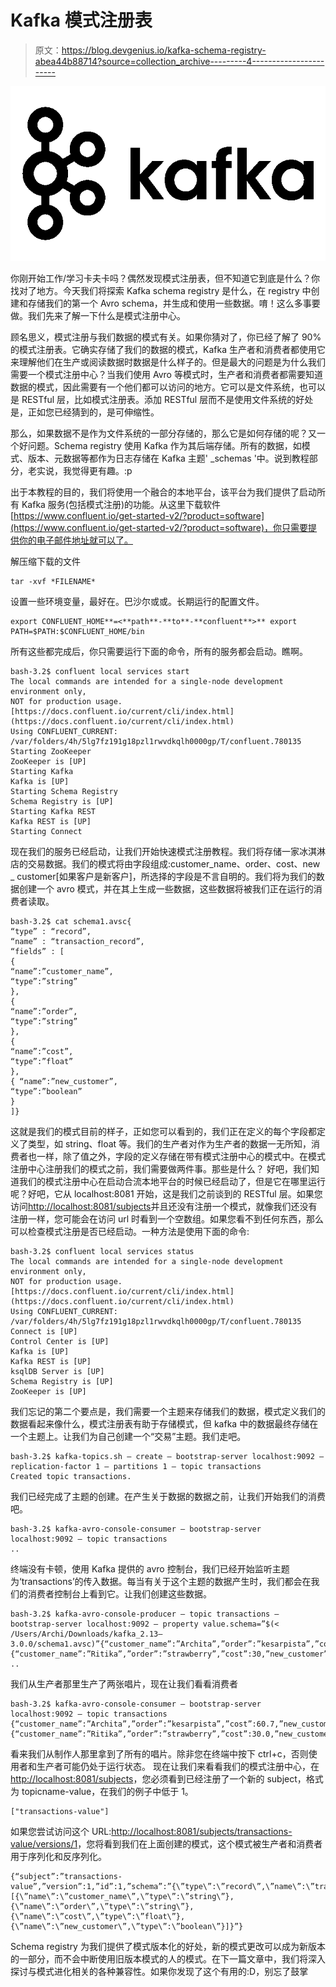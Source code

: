 # Kafka 模式注册表

> 原文：<https://blog.devgenius.io/kafka-schema-registry-abea44b88714?source=collection_archive---------4----------------------->

![](img/1bdd9450c21b18d701a83d0e3d8bb837.png)

你刚开始工作/学习卡夫卡吗？偶然发现模式注册表，但不知道它到底是什么？你找对了地方。今天我们将探索 Kafka schema registry 是什么，在 registry 中创建和存储我们的第一个 Avro schema，并生成和使用一些数据。唷！这么多事要做。我们先来了解一下什么是模式注册中心。

顾名思义，模式注册与我们数据的模式有关。如果你猜对了，你已经了解了 90%的模式注册表。它确实存储了我们的数据的模式，Kafka 生产者和消费者都使用它来理解他们在生产或阅读数据时数据是什么样子的。但是最大的问题是为什么我们需要一个模式注册中心？当我们使用 Avro 等模式时，生产者和消费者都需要知道数据的模式，因此需要有一个他们都可以访问的地方。它可以是文件系统，也可以是 RESTful 层，比如模式注册表。添加 RESTful 层而不是使用文件系统的好处是，正如您已经猜到的，是可伸缩性。

那么，如果数据不是作为文件系统的一部分存储的，那么它是如何存储的呢？又一个好问题。Schema registry 使用 Kafka 作为其后端存储。所有的数据，如模式、版本、元数据等都作为日志存储在 Kafka 主题' _schemas '中。说到教程部分，老实说，我觉得更有趣。:p

出于本教程的目的，我们将使用一个融合的本地平台，该平台为我们提供了启动所有 Kafka 服务(包括模式注册)的功能。从这里下载软件[https://www.confluent.io/get-started-v2/?product=software](https://www.confluent.io/get-started-v2/?product=software)，你只需要提供你的电子邮件地址就可以了。

解压缩下载的文件

```
tar -xvf *FILENAME*
```

设置一些环境变量，最好在。巴沙尔或或。长期运行的配置文件。

```
export CONFLUENT_HOME**=<**path**-**to**-**confluent**>** export PATH=$PATH:$CONFLUENT_HOME/bin
```

所有这些都完成后，你只需要运行下面的命令，所有的服务都会启动。瞧啊。

```
bash-3.2$ confluent local services start
The local commands are intended for a single-node development environment only,
NOT for production usage. [https://docs.confluent.io/current/cli/index.html](https://docs.confluent.io/current/cli/index.html)
Using CONFLUENT_CURRENT: /var/folders/4h/5lg7fz191g18pzl1rwvdkqlh0000gp/T/confluent.780135
Starting ZooKeeper
ZooKeeper is [UP]
Starting Kafka
Kafka is [UP]
Starting Schema Registry
Schema Registry is [UP]
Starting Kafka REST
Kafka REST is [UP]
Starting Connect
```

现在我们的服务已经启动，让我们开始快速模式注册教程。我们将存储一家冰淇淋店的交易数据。我们的模式将由字段组成:customer_name、order、cost、new _ customer[如果客户是新客户]，所选择的字段是不言自明的。我们将为我们的数据创建一个 avro 模式，并在其上生成一些数据，这些数据将被我们正在运行的消费者读取。

```
bash-3.2$ cat schema1.avsc{
“type” : “record”,
“name” : “transaction_record”,
“fields” : [
{
“name”:”customer_name”,
“type”:”string”
},
{
“name”:”order”,
“type”:”string”
},
{
“name”:”cost”,
“type”:”float”
},
{ “name”:”new_customer”,
“type”:”boolean”
}
]}
```

这就是我们的模式目前的样子，正如您可以看到的，我们正在定义的每个字段都定义了类型，如 string、float 等。我们的生产者对作为生产者的数据一无所知，消费者也一样，除了值之外，字段的定义存储在带有模式注册中心的模式中。在模式注册中心注册我们的模式之前，我们需要做两件事。那些是什么？
好吧，我们知道我们的模式注册中心在启动合流本地平台的时候已经启动了，但是它在哪里运行呢？好吧，它从 localhost:8081 开始，这是我们之前谈到的 RESTful 层。如果您访问[http://localhost:8081/subjects](http://localhost:8081/subjects)并且还没有注册一个模式，就像我们还没有注册一样，您可能会在访问 url 时看到一个空数组。如果您看不到任何东西，那么可以检查模式注册是否已经启动。一种方法是使用下面的命令:

```
bash-3.2$ confluent local services status
The local commands are intended for a single-node development environment only,
NOT for production usage. [https://docs.confluent.io/current/cli/index.html](https://docs.confluent.io/current/cli/index.html)
Using CONFLUENT_CURRENT: /var/folders/4h/5lg7fz191g18pzl1rwvdkqlh0000gp/T/confluent.780135
Connect is [UP]
Control Center is [UP]
Kafka is [UP]
Kafka REST is [UP]
ksqlDB Server is [UP]
Schema Registry is [UP]
ZooKeeper is [UP]
```

我们忘记的第二个要点是，我们需要一个主题来存储我们的数据，模式定义我们的数据看起来像什么，模式注册表有助于存储模式，但 kafka 中的数据最终存储在一个主题上。让我们为自己创建一个“交易”主题。我们走吧。

```
bash-3.2$ kafka-topics.sh — create — bootstrap-server localhost:9092 — replication-factor 1 — partitions 1 — topic transactions
Created topic transactions.
```

我们已经完成了主题的创建。在产生关于数据的数据之前，让我们开始我们的消费吧。

```
bash-3.2$ kafka-avro-console-consumer — bootstrap-server localhost:9092 — topic transactions
..
```

终端没有卡顿，使用 Kafka 提供的 avro 控制台，我们已经开始监听主题为‘transactions’的传入数据。每当有关于这个主题的数据产生时，我们都会在我们的消费者控制台上看到它。让我们创建这些数据。

```
bash-3.2$ kafka-avro-console-producer — topic transactions — bootstrap-server localhost:9092 — property value.schema=”$(< /Users/Archi/Downloads/kafka_2.13–3.0.0/schema1.avsc)”{“customer_name”:”Archita”,”order”:”kesarpista”,”cost”:60.7,”new_customer”:false}
{“customer_name”:”Ritika”,”order”:”strawberry”,”cost”:30,”new_customer”:true}
..
```

我们从生产者那里生产了两张唱片，现在让我们看看消费者

```
bash-3.2$ kafka-avro-console-consumer — bootstrap-server localhost:9092 — topic transactions
{“customer_name”:”Archita”,”order”:”kesarpista”,”cost”:60.7,”new_customer”:false}{“customer_name”:”Ritika”,”order”:”strawberry”,”cost”:30.0,”new_customer”:true}
```

看来我们从制作人那里拿到了所有的唱片。除非您在终端中按下 ctrl+c，否则使用者和生产者可能仍处于运行状态。
现在让我们来看看我们的模式注册中心，在[http://localhost:8081/subjects](http://localhost:8081/subjects)，您必须看到已经注册了一个新的 subject，格式为 topicname-value，在我们的例子中低于 1。

```
["transactions-value"]
```

如果您尝试访问这个 URL:[http://localhost:8081/subjects/transactions-value/versions/1](http://localhost:8081/subjects/transactions-value/versions/1)，您将看到我们在上面创建的模式，这个模式被生产者和消费者用于序列化和反序列化。

```
{“subject”:”transactions-value”,”version”:1,”id”:1,”schema”:”{\”type\”:\”record\”,\”name\”:\”transaction_record\”,\”fields\”:[{\”name\”:\”customer_name\”,\”type\”:\”string\”},{\”name\”:\”order\”,\”type\”:\”string\”},{\”name\”:\”cost\”,\”type\”:\”float\”},{\”name\”:\”new_customer\”,\”type\”:\”boolean\”}]}”}
```

Schema registry 为我们提供了模式版本化的好处，新的模式更改可以成为新版本的一部分，而不会中断使用旧版本模式的人的模式。在下一篇文章中，我们将深入探讨与模式进化相关的各种兼容性。如果你发现了这个有用的:D，别忘了鼓掌